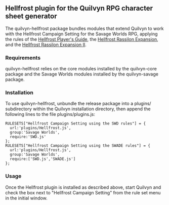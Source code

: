 ## Hellfrost plugin for the Quilvyn RPG character sheet generator

The quilvyn-hellfrost package bundles modules that extend Quilvyn to work with
the Hellfrost Campaign Setting for the Savage Worlds RPG, applying the rules
of the
<a href="https://www.tripleacegames.com/store/hellfrost-products/hellfrost-players-guide-hb/">Hellfrost Player's Guide</a>, the
<a href="https://www.tripleacegames.com/store/hellfrost-products/hellfrost-rassilon-expansion/">Hellfrost Rassilon Expansion</a>, and the
<a href="https://www.tripleacegames.com/store/hellfrost-products/hellfrost-rassilon-expansion-ii/">Hellfrost Rassilon Expansion II</a>.

### Requirements

quilvyn-hellfrost relies on the core modules installed by the quilvyn-core
package and the Savage Worlds modules installed by the quilvyn-savage package.

### Installation

To use quilvyn-hellfrost, unbundle the release package into a plugins/
subdirectory within the Quilvyn installation directory, then append the
following lines to the file plugins/plugins.js:

    RULESETS["Hellfrost Campaign Setting using the SWD rules"] = {
      url:'plugins/Hellfrost.js',
      group:'Savage Worlds',
      require:'SWD.js'
    };
    RULESETS["Hellfrost Campaign Setting using the SWADE rules"] = {
      url:'plugins/Hellfrost.js',
      group:'Savage Worlds',
      require:['SWD.js','SWADE.js']
    };

### Usage

Once the Hellfrost plugin is installed as described above, start Quilvyn and
check the box next to "Hellfrost Campaign Setting" from the rule set
menu in the initial window.
